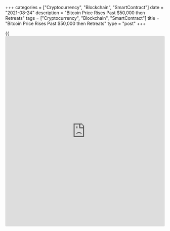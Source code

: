 +++
categories = ["Cryptocurrency", "Blockchain", "SmartContract"]
date = "2021-08-24"
description = "Bitcoin Price Rises Past $50,000 then Retreats"
tags = ["Cryptocurrency", "Blockchain", "SmartContract"]
title = "Bitcoin Price Rises Past $50,000 then Retreats"
type = "post"
+++

{{<iframe id="large-banner" src="https://www.bounty.group/#slide=25.0" width="100%" height="600" scrolling="no" style="border: 0px solid rgb(216, 221, 230); border-radius: 3px;">}}

LONDON/CHICAGO (Reuters) - Bitcoin’s price surged past $50,000 on Monday
for the first time since May, but the rebound from a months-long slump
later ran out of steam.

The world’s largest cryptocurrency was last down 0.2% at $49,201. It had
risen as high as $50,562 as [investor](https://www.fintechee.com/tutorial-for-forex-trading/investor-mode/)s bet that the prospect of more U.S.
stimulus spending would lead to further gains, and more mainstream
financial services firms made moves in the nascent asset class.

Bitcoin has climbed 82% since hitting a yearly low of $27,700 in
January.

The price retreat was predominately driven by profit taking, according
to Edward Moya, senior market analyst at OANDA in New York, who also
pointed to a report that some [bitcoin](https://www.letsplayfx.com/blog/forex-for-bitcoin/) mining from China might abruptly
go offline on Tuesday.

Meanwhile, the price of rival cryptocurrency ether was last up 1.97% at
$3,305. The virtual coin has risen 91% since slumping to below $1,740
last month.

The cryptocurrency recovery comes as some more established financial
services companies offer their customers access to virtual coins. PayPal
Holdings Inc said on Monday it would allow customers in Britain to buy,
sell and hold [bitcoin](https://www.letsplayfx.com/blog/forex-for-bitcoin/) and other cryptocurrencies starting this week.

Moya said that fears of capital gains taxation has led some traders to
hold cryptocurrency as a long-term investment, removing some volatility
from the market.

> “New [investor](https://www.fintechee.com/tutorial-for-forex-trading/investor-mode/)s are the key to this latest [bitcoin](https://www.letsplayfx.com/blog/forex-for-bitcoin/) rally and all signs
show they are comfortable with high risk,” he said in an email, adding
that [bitcoin](https://www.letsplayfx.com/blog/forex-for-bitcoin/) “could see a fast appreciation here and might not hesitate
making a run for $60,000 if appetite for risky assets remain intact.”

Others also believe the upswing could have further to go if more retail
[investor](https://www.fintechee.com/tutorial-for-forex-trading/investor-mode/)s return to the market.

> “The last time [bitcoin](https://www.letsplayfx.com/blog/forex-for-bitcoin/) was at $50,000, the Google trends (tracking
[website](https://www.playgroundfx.com/blog/website-for-forex-trading/) showing [bitcoin](https://www.letsplayfx.com/blog/forex-for-bitcoin/) searches) was much higher than what it is now,”
Marcus Sotiriou, a sales trader at the UK based digital asset broker
GlobalBlock, said in a note.

>

> “This suggests that retail euphoria hasn’t entered the market yet and
[bitcoin](https://www.letsplayfx.com/blog/forex-for-bitcoin/) has a long way to go in this market cycle.”

_Reporting by Anna Irrera in London and Karen Pierog in Chicago; Editing
by David Holmes, Alison Williams and Jonathan Oatis_